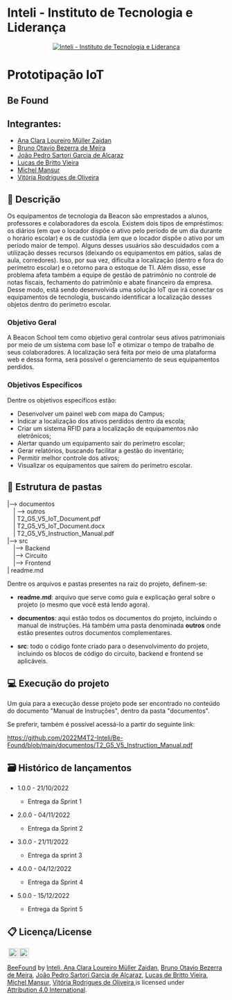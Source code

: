# Inteli - Instituto de Tecnologia e Liderança 

<p align="center">
<a href= "https://www.inteli.edu.br/"><img src="https://www.inteli.edu.br/wp-content/uploads/2021/08/20172028/marca_1-2.png" alt="Inteli - Instituto de Tecnologia e Liderança" border="0"></a>
</p>

# Prototipação IoT

## Be Found

## Integrantes: 
- <a href="https://www.linkedin.com/in/ana-clara-loureiro-muller-zaidan/">Ana Clara Loureiro Müller Zaidan</a>
- <a href="https://www.linkedin.com/in/bruno-meira-75419918b/">Bruno Otavio Bezerra de Meira</a> 
- <a href="https://www.linkedin.com/in/joao-alcaraz-b36858231">João Pedro Sartori Garcia de Alcaraz</a>
- <a href="https://www.linkedin.com/in/lucas-britto-376665208/">Lucas de Britto Vieira</a>
- <a href="https://www.linkedin.com/in/michel-mansur-26006a219/">Michel Mansur</a>
- <a href="https://www.linkedin.com/in/vit%C3%B3ria-rodrigues-de-oliveira-bb955921b/">Vitória Rodrigues de Oliveira</a> 


## 📝 Descrição
Os equipamentos de tecnologia da Beacon são emprestados a alunos, professores e colaboradores da escola. Existem dois tipos de empréstimos: os diários (em que o locador dispõe o ativo pelo período de um dia durante o horário escolar) e os de custódia (em que o locador dispõe o ativo por um período maior de tempo). Alguns desses usuários são descuidados com a utilização desses recursos (deixando os equipamentos em pátios, salas de aula, corredores). Isso, por sua vez, dificulta a localização (dentro e fora do perímetro escolar) e o retorno para o estoque de TI. Além disso, esse problema afeta também a equipe de gestão de patrimônio no controle de notas fiscais, fechamento do patrimônio e abate financeiro da empresa. Desse modo, está sendo desenvolvida uma solução IoT que irá conectar os equipamentos de tecnologia, buscando identificar a localização desses objetos dentro do perímetro escolar.  

### Objetivo Geral
A Beacon School tem como objetivo geral controlar seus ativos patrimoniais por meio de um sistema com base IoT e otimizar o tempo de trabalho de seus colaboradores. A localização será feita por meio de uma plataforma web e dessa forma, será possível o gerenciamento de seus equipamentos perdidos.

### Objetivos Específicos 
Dentre os objetivos específicos estão:
- Desenvolver um painel web com mapa do Campus;
- Indicar a localização dos ativos perdidos dentro da escola;
- Criar um sistema RFID para a localização de equipamentos não eletrônicos;
- Alertar quando um equipamento sair do perímetro escolar;
- Gerar relatórios, buscando facilitar a gestão do inventário;
- Permitir melhor controle dos ativos;
- Visualizar os equipamentos que saírem do perímetro escolar.

## 📁 Estrutura de pastas


|--> documentos<br>
  &emsp;| --> outros <br>
  &emsp;| T2_G5_V5_IoT_Document.pdf<br>
  &emsp;| T2_G5_V5_IoT_Document.docx<br>
  &emsp;| T2_G5_V5_Instruction_Manual.pdf<br>
|--> src<br>
  &emsp;|--> Backend<br>
  &emsp;|--> Circuito<br>
  &emsp;|--> Frontend<br>
| readme.md<br>

Dentre os arquivos e pastas presentes na raiz do projeto, definem-se:

- <b>readme.md</b>: arquivo que serve como guia e explicação geral sobre o projeto (o mesmo que você está lendo agora).

- <b>documentos</b>: aqui estão todos os documentos do projeto, incluindo o manual de instruções. Há também uma pasta denominada <b>outros</b> onde estão presentes outros documentos complementares.

- <b>src</b>: todo o código fonte criado para o desenvolvimento do projeto, incluindo os blocos de código do circuito, backend e frontend se aplicáveis.

## 💻 Execução do projeto

Um guia para a execução desse projeto pode ser encontrado no conteúdo do documento "Manual de Instruções", dentro da pasta "documentos".

Se preferir, também é possível acessá-lo a partir do seguinte link:

https://github.com/2022M4T2-Inteli/Be-Found/blob/main/documentos/T2_G5_V5_Instruction_Manual.pdf

## 🗃 Histórico de lançamentos

* 1.0.0 - 21/10/2022
    * Entrega da Sprint 1
 
* 2.0.0 - 04/11/2022
   * Entrega da Sprint 2
  
* 3.0.0 - 21/11/2022
   * Entrega da sprint 3
  
* 4.0.0 - 04/12/2022
   * Entrega da Sprint 4
   
* 5.0.0 - 15/12/2022
   * Entrega da Sprint 5

## 📋 Licença/License

<img style="height:22px!important;margin-left:3px;vertical-align:text-bottom;" src="https://mirrors.creativecommons.org/presskit/icons/cc.svg?ref=chooser-v1"><img style="height:22px!important;margin-left:3px;vertical-align:text-bottom;" src="https://mirrors.creativecommons.org/presskit/icons/by.svg?ref=chooser-v1"><p xmlns:cc="http://creativecommons.org/ns#" xmlns:dct="http://purl.org/dc/terms/"><a property="dct:title" rel="cc:attributionURL" href="#">BeeFound</a> by <a rel="cc:attributionURL dct:creator" property="cc:attributionName" href="https://www.yggbrasil.com.br/vr">Inteli, <a href="#">Ana Clara Loureiro Müller Zaidan</a>, <a href="#">Bruno Otavio Bezerra de Meira</a>, <a href="#">João Pedro Sartori Garcia de Alcaraz</a>, <a href="#">Lucas de Britto Vieira</a>, <a href="#">Michel Mansur</a>, <a href="#">Vitória Rodrigues de Oliveira </a> </a> is licensed under <a href="http://creativecommons.org/licenses/by/4.0/?ref=chooser-v1" target="_blank" rel="license noopener noreferrer" style="display:inline-block;">Attribution 4.0 International</a>.</p>
